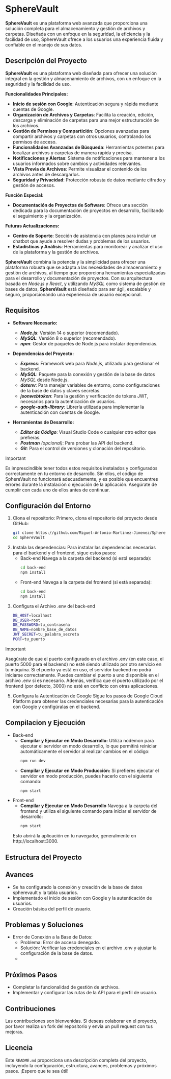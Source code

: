 # SphereVault

**SphereVault** es una plataforma web avanzada que proporciona una solución completa para el almacenamiento y gestión de archivos y carpetas. Diseñada con un enfoque en la seguridad, la eficiencia y la facilidad de uso, SphereVault ofrece a los usuarios una experiencia fluida y confiable en el manejo de sus datos.



## Descripción del Proyecto

**SphereVault** es una plataforma web diseñada para ofrecer una solución integral en la gestión y almacenamiento de archivos, con un enfoque en la seguridad y la facilidad de uso.

**Funcionalidades Principales:**
- **Inicio de sesión con Google**: Autenticación segura y rápida mediante cuentas de Google.
- **Organización de Archivos y Carpetas**:  Facilita la creación, edición, descarga y eliminación de carpetas para una mejor estructuración de los archivos.
- **Gestión de Permisos y Compartición**: Opciones avanzadas para compartir archivos y carpetas con otros usuarios, controlando los permisos de acceso.
- **Funcionalidades Avanzadas de Búsqueda**: Herramientas potentes para localizar archivos y carpetas de manera rápida y precisa.
- **Notificaciones y Alertas**: Sistema de notificaciones para mantener a los usuarios informados sobre cambios y actividades relevantes.
- **Vista Previa de Archivos**: Permite visualizar el contenido de los archivos antes de descargarlos.
- **Seguridad y Privacidad**: Protección robusta de datos mediante cifrado y gestión de accesos.

**Función Especial:**
- **Documentación de Proyectos de Software**: Ofrece una sección dedicada para la documentación de proyectos en desarrollo, facilitando el seguimiento y la organización.

**Futuras Actualizaciones:**
- **Centro de Soporte**: Sección de asistencia con planes para incluir un chatbot que ayude a resolver dudas y problemas de los usuarios.
- **Estadísticas y Análisis**: Herramientas para monitorear y analizar el uso de la plataforma y la gestión de archivos.

**SphereVault** combina la potencia y la simplicidad para ofrecer una plataforma robusta que se adapta a las necesidades de almacenamiento y gestión de archivos, al tiempo que proporciona herramientas especializadas para el desarrollo y documentación de proyectos. Con su arquitectura basada en *Node.js* y *React*, y utilizando *MySQL* como sistema de gestión de bases de datos, **SphereVault** está diseñado para ser ágil, escalable y seguro, proporcionando una experiencia de usuario excepcional.



## Requisitos

- **Software Necesario:**
   - ***Node.js***: Versión 14 o superior (recomendado).
   - ***MySQL***: Versión 8 o superior (recomendado).
   - ***npm***: Gestor de paquetes de Node.js para instalar dependencias.

- **Dependencias del Proyecto:**
   - ***Express***: Framework web para *Node.js*, utilizado para gestionar el backend.
   - ***MySQL***: Paquete para la conexión y gestión de la base de datos *MySQL* desde Node.js.
   - ***dotenv***: Para manejar variables de entorno, como configuraciones de la base de datos y claves secretas.
   - ***jsonwebtoken***: Para la gestión y verificación de tokens JWT, necesarios para la autenticación de usuarios.
   - ***google-auth-library***: Librería utilizada para implementar la autenticación con cuentas de Google.

- **Herramientas de Desarrollo:**
   - ***Editor de Código***: Visual Studio Code o cualquier otro editor que prefieras.
   - ***Postman*** *(opcional)*: Para probar las API del backend.
   - ***Git***: Para el control de versiones y clonación del repositorio.

>[!IMPORTANT]
> Es imprescindible tener todos estos requisitos instalados y configurados correctamente en tu entorno de desarrollo. Sin ellos, el código de SphereVault no funcionará adecuadamente, y es posible que encuentres errores durante la instalación o ejecución de la aplicación. Asegúrate de cumplir con cada uno de ellos antes de continuar.



## Configuración del Entorno

1. Clona el repositorio:
   Primero, clona el repositorio del proyecto desde GitHub:
   ```bash
   git clone https://github.com/Miguel-Antonio-Martinez-Jimenez/SphereVault.git
   cd SphereVault
   
2. Instala las dependencias:
   Para instalar las dependencias necesarias para el backend y el frontend, sigue estos pasos:
   - Back-end
     Navega a la carpeta del backend (si está separada):
     ```bash
     cd back-end
     npm install
     
   - Front-end
     Navega a la carpeta del frontend (si está separada):
     ```bash
     cd back-end
     npm install
     
3. Configura el Archivo .env del back-end
   ```bash
   DB_HOST=localhost
   DB_USER=root
   DB_PASSWORD=tu_contraseña
   DB_NAME=nombre_base_de_datos
   JWT_SECRET=tu_palabra_secreta
   PORT=tu_puerto
>[!IMPORTANT]
> Asegúrate de que el puerto configurado en el archivo .env (en este caso, el puerto 5000 para el backend) no esté siendo utilizado por otro servicio en tu máquina. Si el puerto ya está en uso, el servidor backend no podrá iniciarse correctamente. Puedes cambiar el puerto a uno disponible en el archivo .env si es necesario. Además, verifica que el puerto utilizado por el frontend (por defecto, 3000) no esté en conflicto con otras aplicaciones.

5. Configura la Autenticación de Google
   Sigue los pasos de Google Cloud Platform para obtener las credenciales necesarias para la autenticación con Google y configúralas en el backend.


   
## Compilacion y Ejecución

- Back-end
   - **Compilar y Ejecutar en Modo Desarrollo:**
     Utiliza nodemon para ejecutar el servidor en modo desarrollo, lo que permitirá reiniciar automáticamente el servidor al realizar cambios en el código:
     ```bash
     npm run dev
   - **Compilar y Ejecutar en Modo Producción:**
     Si prefieres ejecutar el servidor en modo producción, puedes hacerlo con el siguiente comando:
     ```bash
     npm start

- Front-end
   - **Compilar y Ejecutar en Modo Desarrollo**
     Navega a la carpeta del frontend y utiliza el siguiente comando para iniciar el servidor de desarrollo:
     ```bash
     npm start
   Esto abrirá la aplicación en tu navegador, generalmente en http://localhost:3000.



## Estructura del Proyecto

## Avances
- Se ha configurado la conexión y creación de la base de datos spherevault y la tabla usuarios.
- Implementado el inicio de sesión con Google y la autenticación de usuarios.
- Creación básica del perfil de usuario.

## Problemas y Soluciones
- Error de Conexión a la Base de Datos:
   - Problema: Error de acceso denegado.
   - Solución: Verificar las credenciales en el archivo .env y ajustar la configuración de la base de datos.
   - 
## Próximos Pasos
- Completar la funcionalidad de gestión de archivos.
- Implementar y configurar las rutas de la API para el perfil de usuario.

## Contribuciones
Las contribuciones son bienvenidas. Si deseas colaborar en el proyecto, por favor realiza un fork del repositorio y envía un pull request con tus mejoras.

## Licencia
Este `README.md` proporciona una descripción completa del proyecto, incluyendo la configuración, estructura, avances, problemas y próximos pasos. ¡Espero que te sea útil!
